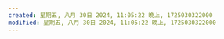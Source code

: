 ```yaml
---
created: 星期五, 八月 30日 2024, 11:05:22 晚上, 1725030322000
modified: 星期五, 八月 30日 2024, 11:05:22 晚上, 1725030322000
---
```


